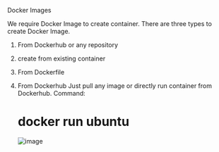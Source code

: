 Docker Images

We require Docker Image to create container. There are three types to create Docker Image.
1. From Dockerhub or any repository
2. create from existing container
3. From Dockerfile

1. From Dockerhub
   Just pull any image or directly run container from Dockerhub.
   Command:
   # docker run ubuntu
   ![image](https://github.com/Khushang49/Docker/assets/95266353/3d9ab321-6005-4bd0-9e54-2d520c5b2a83)

